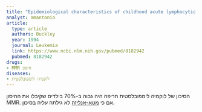 ```yaml
---
title: "Epidemiological characteristics of childhood acute lymphocytic leukemia. Analysis by immunophenotype. The Childrens Cancer Group"
analyst: amantonio
article:
  type: article
  authors: Buckley
  year: 1994
  journal: Leukemia
  link: https://www.ncbi.nlm.nih.gov/pubmed/8182942
  pubmed: 8182942
drugs:
- MMR חיסון
diseases:
- לוקמיה לימפובלסטית
---
```


הסיכון של לוקמיה לימפובלסטית חריפה היה גבוה ב-70% בילדים שקיבלו את החיסון MMR.
אם כי [מטא-אנליזה](https://academic.oup.com/ije/article/46/3/905/3744780) לא גילתה עליה בסיכון.
